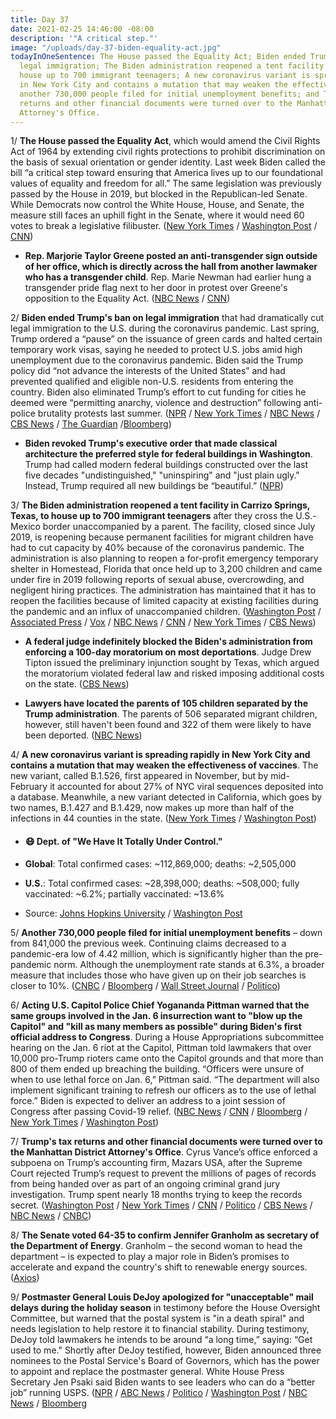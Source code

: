 ```yaml
---
title: Day 37
date: 2021-02-25 14:46:00 -08:00
description: '"A critical step."'
image: "/uploads/day-37-biden-equality-act.jpg"
todayInOneSentence: The House passed the Equality Act; Biden ended Trump's ban on
  legal immigration; The Biden administration reopened a tent facility in Texas to
  house up to 700 immigrant teenagers; A new coronavirus variant is spreading rapidly
  in New York City and contains a mutation that may weaken the effectiveness of vaccines;
  another 730,000 people filed for initial unemployment benefits; and Trump's tax
  returns and other financial documents were turned over to the Manhattan District
  Attorney's Office.
---
```


1/ **The House passed the Equality Act**, which would amend the Civil Rights Act of 1964 by extending civil rights protections to prohibit discrimination on the basis of sexual orientation or gender identity. Last week Biden called the bill “a critical step toward ensuring that America lives up to our foundational values of equality and freedom for all.” The same legislation was previously passed by the House in 2019, but blocked in the Republican-led Senate. While Democrats now control the White House, House, and Senate, the measure still faces an uphill fight in the Senate, where it would need 60 votes to break a legislative filibuster. ([New York Times](https://www.nytimes.com/2021/02/25/us/politics/house-equality-act-gay-rights.html?action=click&module=Top%20Stories&pgtype=Homepage) / [Washington Post](https://www.washingtonpost.com/powerpost/congress-sexual-orientation-civil-rights-gender/2021/02/25/1351bea4-7779-11eb-8115-9ad5e9c02117_story.html) / [CNN](https://www.cnn.com/2021/02/25/politics/equality-act-passes-house/index.html))

* **Rep. Marjorie Taylor Greene posted an anti-transgender sign outside of her office, which is directly across the hall from another lawmaker who has a transgender child**. Rep. Marie Newman had earlier hung a transgender pride flag next to her door in protest over Greene's opposition to the Equality Act. ([NBC News](https://www.nbcnews.com/politics/congress/rep-marjorie-taylor-greene-hangs-sign-mocking-congressional-neighbor-s-n1258821) / [CNN](https://www.cnn.com/2021/02/25/politics/marjorie-taylor-greene-anti-transgender-sign/index.html))

2/ **Biden ended Trump's ban on legal immigration** that had dramatically cut legal immigration to the U.S. during the coronavirus pandemic. Last spring, Trump ordered a “pause” on the issuance of green cards and halted certain temporary work visas, saying he needed to protect U.S. jobs amid high unemployment due to the coronavirus pandemic. Biden said the Trump policy did “not advance the interests of the United States” and had prevented qualified and eligible non-U.S. residents from entering the country. Biden also eliminated Trump’s effort to cut funding for cities he deemed were “permitting anarchy, violence and destruction” following anti-police brutality protests last summer. ([NPR](https://www.npr.org/2021/02/24/971206197/biden-reopens-gateway-for-green-cards-work-visas-reversing-trump-covid-19-freeze) / [New York Times](https://www.nytimes.com/2021/02/24/us/politics/biden-immigration-trump.html) / [NBC News](https://www.nbcnews.com/politics/immigration/biden-lifts-trump-era-ban-blocking-legal-immigration-us-n1258817) / [CBS News](https://www.cbsnews.com/news/immigration-biden-revokes-trump-policy-limiting-green-cards-visas/) / [The Guardian](https://www.theguardian.com/us-news/2021/feb/24/joe-biden-reverses-executive-actions-donald-trump-legacy) /[Bloomberg](https://www.bloomberg.com/news/articles/2021-02-25/biden-revokes-trump-orders-on-financial-regulation-immigration?sref=MIBMEEoj))

* **Biden revoked Trump's executive order that made classical architecture the preferred style for federal buildings in Washington**. Trump had called modern federal buildings constructed over the last five decades "undistinguished," "uninspiring" and "just plain ugly." Instead, Trump required all new buildings be “beautiful.” ([NPR](https://www.npr.org/2021/02/25/971312635/president-biden-revokes-trumps-controversial-classical-architecture-order))

3/ **The Biden administration reopened a tent facility in Carrizo Springs, Texas, to house up to 700 immigrant teenagers** after they cross the U.S.-Mexico border unaccompanied by a parent. The facility, closed since July 2019, is reopening because permanent facilities for migrant children have had to cut capacity by 40% because of the coronavirus pandemic. The administration is also planning to reopen a for-profit emergency temporary shelter in Homestead, Florida that once held up to 3,200 children and came under fire in 2019 following reports of sexual abuse, overcrowding, and negligent hiring practices. The administration has maintained that it has to reopen the facilities because of limited capacity at existing facilities during the pandemic and an influx of unaccompanied children. ([Washington Post](https://www.washingtonpost.com/national/immigrant-children-camp-texas-biden/2021/02/22/05dfd58c-7533-11eb-8115-9ad5e9c02117_story.html) / [Associated Press](https://apnews.com/article/joe-biden-donald-trump-mexico-immigration-border-patrols-27bbee4c744840e093095396d587f53d) / [Vox](https://www.vox.com/policy-and-politics/22299135/biden-kids-cages-migrant-children-carrizo-homestead) / [NBC News](https://www.nbcnews.com/politics/immigration/uptick-minors-crossing-border-may-result-biden-administration-building-more-n1258746) / [CNN](https://www.cnn.com/2021/02/24/politics/immigration-biden-us-mexico-border/) / [New York Times](https://www.nytimes.com/2021/02/23/us/politics/biden-border-migrants.html) / [CBS News](https://www.cbsnews.com/news/u-s-shelters-for-migrant-children-near-maximum-capacity-as-border-crossings-increase/))

* **A federal judge indefinitely blocked the Biden's administration from enforcing a 100-day moratorium on most deportations**. Judge Drew Tipton issued the preliminary injunction sought by Texas, which argued the moratorium violated federal law and risked imposing additional costs on the state. ([CBS News](https://www.cbsnews.com/news/biden-deportation-moratorium-judge-bans-enforcement/))

* **Lawyers have located the parents of 105 children separated by the Trump administration**. The parents of 506 separated migrant children, however, still haven't been found and 322 of them were likely to have been deported. ([NBC News](https://www.nbcnews.com/politics/immigration/lawyers-have-found-parents-105-separated-migrant-children-past-month-n1258791))

4/ **A new coronavirus variant is spreading rapidly in New York City and contains a mutation that may weaken the effectiveness of vaccines**. The new variant, called B.1.526, first appeared in November, but by mid-February it accounted for about 27% of NYC viral sequences deposited into a database. Meanwhile, a new variant detected in California, which goes by two names, B.1.427 and B.1.429, now makes up more than half of the infections in 44 counties in the state. ([New York Times](https://www.nytimes.com/2021/02/24/health/coronavirus-variant-nyc.html) / [Washington Post](https://www.washingtonpost.com/health/california-covid-variant/2021/02/24/0fb75550-76a3-11eb-948d-19472e683521_story.html))

* #### 😷 Dept. of "We Have It Totally Under Control."

* **Global**: Total confirmed cases: \~112,869,000; deaths: \~2,505,000

* **U.S.**: Total confirmed cases: \~28,398,000; deaths: \~508,000; fully vaccinated: \~6.2%; partially vaccinated: \~13.6%

* Source: [Johns Hopkins University](https://coronavirus.jhu.edu/map.html) / [Washington Post](https://www.washingtonpost.com/graphics/2020/health/covid-vaccine-states-distribution-doses/)

5/ **Another 730,000 people filed for initial unemployment benefits** – down from 841,000 the previous week. Continuing claims decreased to a pandemic-era low of 4.42 million, which is significantly higher than the pre-pandemic norm. Although the unemployment rate stands at 6.3%, a broader measure that includes those who have given up on their job searches is closer to 10%. ([CNBC](https://www.cnbc.com/2021/02/25/weekly-jobless-claims.html) / [Bloomberg](https://www.bloomberg.com/news/articles/2021-02-25/u-s-jobless-claims-decline-by-more-than-forecast-last-week?sref=MIBMEEoj) / [Wall Street Journal](https://www.wsj.com/articles/weekly-jobless-claims-coronavirus-02-25-2021-11614205956?mod=hp_lead_pos2) / [Politico](https://www.politico.com/news/2021/02/25/jobless-claims-fall-layoffs-remain-high-471570))

6/ **Acting U.S. Capitol Police Chief Yogananda Pittman warned that the same groups involved in the Jan. 6 insurrection want to "blow up the Capitol" and "kill as many members as possible" during Biden's first official address to Congress**. During a House Appropriations subcommittee hearing on the Jan. 6 riot at the Capitol, Pittman told lawmakers that over 10,000 pro-Trump rioters came onto the Capitol grounds and that more than 800 of them ended up breaching the building. “Officers were unsure of when to use lethal force on Jan. 6,” Pittman said. “The department will also implement significant training to refresh our officers as to the use of lethal force.” Biden is expected to deliver an address to a joint session of Congress after passing Covid-19 relief. ([NBC News](https://www.nbcnews.com/politics/congress/capitol-law-enforcement-heads-detail-intelligence-failures-leading-jan-6-n1258829) / [CNN](https://www.cnn.com/2021/02/25/politics/us-capitol-attack-house-hearing-pittman-blodgett/index.html) / [Bloomberg](https://www.bloomberg.com/news/articles/2021-02-25/capitol-security-officials-grilled-on-response-to-mob-attack?srnd=politics-vp&sref=MIBMEEoj) / [New York Times](https://www.nytimes.com/live/2021/02/25/us/joe-biden-news/the-capitol-police-chief-will-testify-that-officers-were-unsure-of-when-to-use-lethal-force-during-the-riot) / [Washington Post](https://www.washingtonpost.com/politics/2021/02/25/joe-biden-live-updates/#link-SASQGWOOPVHTJBSYQPIR2KSASQ))

7/ **Trump's tax returns and other financial documents were turned over to the Manhattan District Attorney's Office**. Cyrus Vance’s office enforced a subpoena on Trump’s accounting firm, Mazars USA, after the Supreme Court rejected Trump’s request to prevent the millions of pages of records from being handed over as part of an ongoing criminal grand jury investigation. Trump spent nearly 18 months trying to keep the records secret. ([Washington Post](https://www.washingtonpost.com/national-security/trump-tax-returns-manhattan-district-attorney/2021/02/25/be61b6b4-7779-11eb-8115-9ad5e9c02117_story.html) / [New York Times](https://www.nytimes.com/2021/02/25/nyregion/trump-taxes-vance-supreme-court.html) / [CNN](https://www.cnn.com/2021/02/25/politics/trump-taxes-mazars-vance/index.html) / [Politico](https://www.politico.com/news/2021/02/25/manhattan-prosecutor-trump-tax-records-471585) / [CBS News](https://www.cbsnews.com/news/trump-tax-returns-manhattan-prosecutors/) / [NBC News](https://www.nbcnews.com/politics/donald-trump/manhattan-d-vance-possession-trump-s-taxes-n1258834) / [CNBC](https://www.cnbc.com/2021/02/25/trump-tax-returns-in-hands-of-manhattan-district-attorney.html))

8/ **The Senate voted 64-35 to confirm Jennifer Granholm as secretary of the Department of Energy**. Granholm – the second woman to head the department – is expected to play a major role in Biden’s promises to accelerate and expand the country's shift to renewable energy sources. ([Axios](https://www.axios.com/jennifer-granholm-energy-secretary-e58c8208-1095-49ea-a6a8-a42c3c9bafbd.html))

9/ **Postmaster General Louis DeJoy apologized for "unacceptable" mail delays during the holiday season** in testimony before the House Oversight Committee, but warned that the postal system is "in a death spiral" and needs legislation to help restore it to financial stability. During testimony, DeJoy told lawmakers he intends to be around “a long time,” saying: “Get used to me." Shortly after DeJoy testified, however, Biden announced three nominees to the Postal Service's Board of Governors, which has the power to appoint and replace the postmaster general. White House Press Secretary Jen Psaki said Biden wants to see leaders who can do a “better job” running USPS. ([NPR](https://www.npr.org/2021/02/24/970504457/postmaster-general-dejoy-faces-questioning-about-mail-delays) / [ABC News](https://abcnews.go.com/Politics/postmaster-general-dejoy-apologizes-unacceptable-mail-delays-holidays/story?id=76088891) / [Politico](https://www.politico.com/news/2021/02/24/usps-dejoy-congress-471362) / [Washington Post](https://www.washingtonpost.com/business/2021/02/24/dejoy-hearing-usps-live-updates/#link-6CTKIUPGPZCRLKIPBL2ZQAFVO4) / [NBC News](https://www.nbcnews.com/news/us-news/biden-diversify-usps-board-cement-democrats-oversight-appointments-n1258767) / [Bloomberg](https://www.bloomberg.com/news/articles/2021-02-25/biden-wants-better-postal-service-leadership-psaki-says?srnd=premium&sref=MIBMEEoj)
